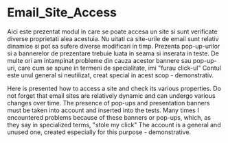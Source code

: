 # Email_Site_Access

Aici este prezentat modul in care se poate accesa un site si sunt verificate diverse proprietati alea acestuia.
Nu uitati ca site-urile de email sunt relativ dinamice si pot sa sufere diverse modificari in timp.
Prezenta pop-up-urilor si a bannerelor de prezentare trebuie luata in seama si inserata in teste.
De multe ori am intampinat probleme din cauza acestor bannere sau pop-up-uri, care cum se spune in termeni de specialitate, imi "furau click-ul"
Contul este unul general si neutilizat, creat special in acest scop - demonstrativ. 

Here is presented how to access a site and check its various properties.
Do not forget that email sites are relatively dynamic and can undergo various changes over time.
The presence of pop-ups and presentation banners must be taken into account and inserted into the tests.
Many times I encountered problems because of these banners or pop-ups, which, as they say in specialized terms, "stole my click"
The account is a general and unused one, created especially for this purpose - demonstrative.

